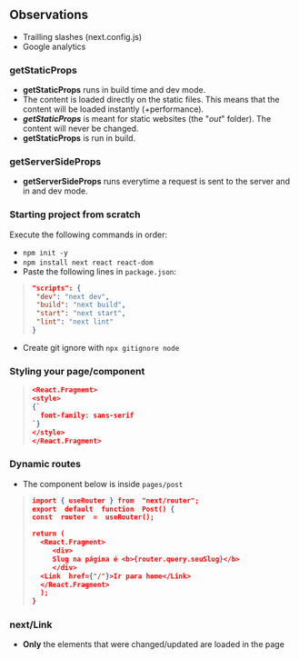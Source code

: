 ## Observations 
- Trailling slashes (next.config.js)
- Google analytics

### **getStaticProps**
- **getStaticProps** runs in build time and dev mode.
-  The content is loaded directly on the static files. This means that the content will be loaded instantly (+performance).
-  ***getStaticProps*** is meant for static websites (the "*out*" folder). The content will never be changed.
-  **getStaticProps** is run in build.

### **getServerSideProps**
- **getServerSideProps** runs everytime a request is sent to the server and in and dev mode.

### Starting project from scratch
Execute the following commands in order: 
- `npm init -y`
- `npm install next react react-dom`
- Paste the following lines in `package.json`:
>```json
>"scripts": {
>  "dev": "next dev",
>  "build": "next build",
>  "start": "next start",
>  "lint": "next lint"
>}
>```
- Create git ignore with `npx gitignore node`

### Styling your page/component
>```json
><React.Fragment>
><style>
>{`
>   font-family: sans-serif
>`}
></style>
></React.Fragment>
>```

### Dynamic routes
- The component below is inside `pages/post`
>```json
>import { useRouter } from  "next/router";
>export  default  function  Post() {
>const  router  =  useRouter();
>
>return (
>   <React.Fragment>
>      <div>
>      Slug na página é <b>{router.query.seuSlug}</b>
>      </div>
>   <Link  href={"/"}>Ir para home</Link>
>   </React.Fragment>
>   );
>}
>```

### next/Link
- **Only** the elements that were changed/updated are loaded in the page
